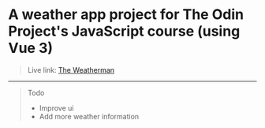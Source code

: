 # A weather app project for The Odin Project's JavaScript course (using Vue 3)
> Live link: [The Weatherman]()
---
> Todo
> - Improve ui
> - Add more weather information